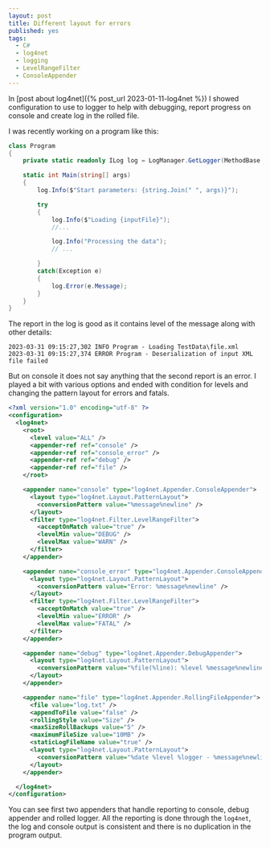 ```yaml
---
layout: post
title: Different layout for errors 
published: yes
tags:
  - C#
  - log4net
  - logging
  - LevelRangeFilter
  - ConsoleAppender
---
```

In [post about log4net]({% post_url 2023-01-11-log4net %}) I showed configuration to use to logger to help with debugging, report progress on console and create log in the rolled file. 

I was recently working on a program like this:

```c#
class Program 
{
    private static readonly ILog log = LogManager.GetLogger(MethodBase.GetCurrentMethod().DeclaringType);

    static int Main(string[] args)
    {
        log.Info($"Start parameters: {string.Join(" ", args)}");

        try 
        {
            log.Info($"Loading {inputFile}");
            //...

            log.Info("Processing the data");
            // ...

        }
        catch(Exception e) 
        {
            log.Error(e.Message);
        }
    }
}
```

The report in the log is good as it contains level of the message along with other details:

```
2023-03-31 09:15:27,302 INFO Program - Loading TestData\file.xml
2023-03-31 09:15:27,374 ERROR Program - Deserialization of input XML file failed
```

But on console it does not say anything that the second report is an error. I played a bit with various options and ended with condition for levels and changing the pattern layout for errors and fatals.

```xml
<?xml version="1.0" encoding="utf-8" ?>
<configuration>
  <log4net>
    <root>
      <level value="ALL" />
      <appender-ref ref="console" />
      <appender-ref ref="console_error" />
      <appender-ref ref="debug" />
      <appender-ref ref="file" />
    </root>

    <appender name="console" type="log4net.Appender.ConsoleAppender">
      <layout type="log4net.Layout.PatternLayout">
        <conversionPattern value="%message%newline" />
      </layout>
      <filter type="log4net.Filter.LevelRangeFilter">
        <acceptOnMatch value="true" />
        <levelMin value="DEBUG" />
        <levelMax value="WARN" />
      </filter>
    </appender>

    <appender name="console_error" type="log4net.Appender.ConsoleAppender">
      <layout type="log4net.Layout.PatternLayout">
        <conversionPattern value="Error: %message%newline" />
      </layout>
      <filter type="log4net.Filter.LevelRangeFilter">
        <acceptOnMatch value="true" />
        <levelMin value="ERROR" />
        <levelMax value="FATAL" />
      </filter>
    </appender>

    <appender name="debug" type="log4net.Appender.DebugAppender">
      <layout type="log4net.Layout.PatternLayout">
        <conversionPattern value="%file(%line): %level %message%newline" />
      </layout>
    </appender>

    <appender name="file" type="log4net.Appender.RollingFileAppender">
      <file value="log.txt" />
      <appendToFile value="false" />
      <rollingStyle value="Size" />
      <maxSizeRollBackups value="5" />
      <maximumFileSize value="10MB" />
      <staticLogFileName value="true" />
      <layout type="log4net.Layout.PatternLayout">
        <conversionPattern value="%date %level %logger - %message%newline" />
      </layout>
    </appender>

  </log4net>
</configuration>
```

You can see first two appenders that handle reporting to console, debug appender and rolled logger. All the reporting is done through the `log4net`, the log and console output is consistent and there is no duplication in the program output.
